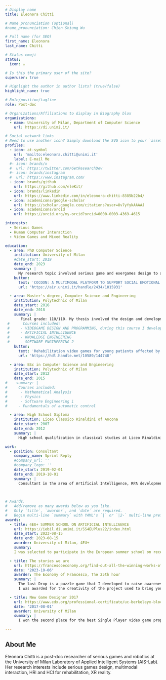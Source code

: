 ```yaml
---
# Display name
title: Eleonora Chitti

# Name pronunciation (optional)
#name_pronunciation: Chien Shiung Wu

# Full name (for SEO)
first_name: Eleonora
last_name: Chitti

# Status emoji
status:
  icon: ☕️

# Is this the primary user of the site?
superuser: true

# Highlight the author in author lists? (true/false)
highlight_name: true

# Role/position/tagline
role: Post-doc

# Organizations/Affiliations to display in Biography blox
organizations:
  - name: University of Milan, Department of Computer Science
    url: https://di.unimi.it/

# Social network links
# Need to use another icon? Simply download the SVG icon to your `assets/media/icons/` folder.
profiles:
  - icon: at-symbol
    url: 'mailto:eleonora.chitti@unimi.it'
    label: E-mail Me
  #- icon: brands/x
  #  url: https://twitter.com/GetResearchDev
  #- icon: brands/instagram
  #  url: https://www.instagram.com/
  - icon: brands/github
    url: https://github.com/eleKit/
  - icon: brands/linkedin
    url: https://www.linkedin.com/in/eleonora-chitti-8385b22b4/
  - icon: academicons/google-scholar
    url: https://scholar.google.com/citations?user=8v7yYykAAAAJ
  - icon: academicons/orcid
    url: https://orcid.org/my-orcid?orcid=0000-0003-4369-4615

interests:
  - Serious Games
  - Human Computer Interaction
  - Video Games and Mixed Reality

education:
  - area: PhD Computer Science
    institution: University of Milan 
    #date_start: 2019
    date_end: 2023
    summary: |
      My research topic involved serious game and exergames design to support physical and cognitive rehabilitation. My goal was to design and develop a digital platform with multimodal feedback to support emotion recognition for children with autism spectrum condition.
    button:
      text: 'COCOON: A MULTIMODAL PLATFORM TO SUPPORT SOCIAL EMOTIONAL LEARNING FOR CHILDREN WITH AUTISM SPECTRUM DISORDER'
      url: 'https://air.unimi.it/handle/2434/1015931'

  - area: Master's degree, Computer Science and Engineering
    institution: Polytechnic of Milan
    date_start: 2016
    date_end: 2018
    summary: |
       Final grade: 110/110. My thesis involved the design and development of a serious game to support upper limbs rehabilitation for children with Epidermolysis Bullosa
 #      Courses included:
 #     - VIDEOGAME DESIGN AND PROGRAMMING, during this course I developed "The last drop" video game prototype downloadable at https://polimi-game-collective.itch.io/the-last-drop
 #     - ARTIFICIAL INTELLIGENCE
 #     - KNOWLEDGE ENGINEERING
 #     - SOFTWARE ENGINEERING 2
    button:
      text: 'Rehabilitation video games for young patients affected by epidermolysis bullosa'
      url: 'https://hdl.handle.net/10589/144748'

  - area: BSc in Computer Science and Engineering
    institution: Polytechnic of Milan
    date_start: 2012
    date_end: 2015
#    summary: |
#     Courses included:
#      - Mathematical Analysis
#      - Physics
#      - Software Engineering 1
#     - Fundamentals of automatic control

  - area: High School Diploma
    institution: Liceo Classico Rinaldini of Ancona
    date_start: 2007
    date_end: 2012
    summary: |      
      High school qualification in classical studies at Liceo Rinaldini of Ancona

work:
  - position: Consultant
    company_name: Sprint Reply
    #company_url: ''
    #company_logo: ''
    date_start: 2019-02-01
    date_end: 2019-10-01
    summary: |
      Consultant in the area of Artificial Intelligence, RPA development to automate business processes and Image Recognition with depth camera (internal project)
  
 

# Awards.
#   Add/remove as many awards below as you like.
#   Only `title`, `awarder`, and `date` are required.
#   Begin multi-line `summary` with YAML's `|` or `|2-` multi-line prefix and indent 2 spaces below.
awards:
  - title: 4EU+ SUMMER SCHOOL ON ARTIFICIAL INTELLIGENCE
    url: https://iebil.di.unimi.it/SS4EUPlus22/index.html
    date_start: 2023-08-15
    date_end: 2023-08-15
    awarder: University of Milan, 4EU+
    summary:
    I was selected to participate in the European summer school on recent advances on various aspect of science and technology of artificial intelligence and machine learning, including theory, techniques, methodologies, and applications.

  - title: The stories we are
    url: https://francescoeconomy.org/find-out-all-the-winning-works-of-the-eof-2023-contest/
    date: '2023-10-06'
    awarder: The Economy of Francesco, The 25th hour
    summary: |
      The last Drop is a puzzle game that I developed to raise awareness of the problem of drought. The video-game prototype was developed during my MSc studes in the Video Game Design and Programming course. Once improved the prototype, in 2019 I participated to this contest that required to engage in a narrative exercise that fits into the perspective of re-building, of a new foundation of the spiritual and narrative capitals of our time.
      I was awarded for the creativity of the project used to bring younger people closer to ecological issues through an inclusive and accessible language, from a technical-scientific background.

  - title: New Game Designer 2017
    url: https://www.edx.org/professional-certificate/uc-berkeleyx-blockchain-fundamentals
    date: '2017-08-01'
    awarder: University of Milan
    summary: | 
      I won the second place for the best Single Player video game proposed during the New Game Designer 2017 event under the pseudonym of Prometheus Gift (award video https://youtu.be/Tiac0mneCrI)

---
```


## About Me

Eleonora Chitti is a post-doc researcher of serious games and robotics at the University of Milan Laboratory of Applied Intelligent Systems (AIS-Lab). Her research interests include serious games design, multimodal interaction, HRI and HCI for rehabilitation, XR reality. 
